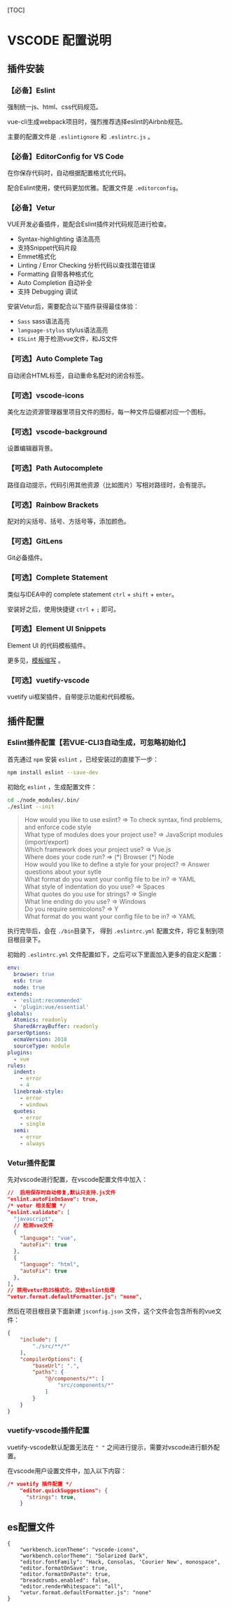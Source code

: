 [TOC]

# VSCODE 配置说明

## 插件安装

### 【必备】Eslint

强制统一js、html、css代码规范。  

vue-cli生成webpack项目时，强烈推荐选择eslint的Airbnb规范。  

主要的配置文件是 `.eslintignore` 和 `.eslintrc.js` 。

### 【必备】EditorConfig for VS Code

在你保存代码时，自动根据配置格式化代码。  

配合Eslint使用，使代码更加优雅。配置文件是 `.editorconfig`。  

### 【必备】Vetur

VUE开发必备插件，能配合Eslint插件对代码规范进行检查。 

- Syntax-highlighting 语法高亮
- 支持Snippet代码片段
- Emmet格式化
- Linting / Error Checking 分析代码以查找潜在错误
- Formatting 自带各种格式化
- Auto Completion 自动补全
- 支持 Debugging 调试

安装Vetur后，需要配合以下插件获得最佳体验：  

- `Sass` sass语法高亮
- `language-stylus` stylus语法高亮
- `ESLint` 用于检测vue文件，和JS文件

### 【可选】Auto Complete Tag

自动闭合HTML标签，自动重命名配对的闭合标签。

### 【可选】vscode-icons

美化左边资源管理器里项目文件的图标，每一种文件后缀都对应一个图标。  

### 【可选】vscode-background

设置编辑器背景。  

### 【可选】Path Autocomplete

路径自动提示，代码引用其他资源（比如图片）写相对路径时，会有提示。 

### 【可选】Rainbow Brackets

配对的尖括号、括号、方括号等，添加颜色。

### 【可选】GitLens

Git必备插件。  

### 【可选】Complete Statement

类似与IDEA中的 complete statement `ctrl` + `shift` + `enter`。  

安装好之后，使用快捷键 `ctrl` + `;` 即可。

### 【可选】Element UI Snippets

Element UI 的代码模板插件。  

更多见，[模板缩写](https://marketplace.visualstudio.com/items?itemName=SS.element-ui-snippets) 。

### 【可选】vuetify-vscode

vuetify ui框架插件，自带提示功能和代码模板。  





## 插件配置

### Eslint插件配置【若VUE-CLI3自动生成，可忽略初始化】

首先通过 `npm` 安装 `eslint` ，已经安装过的直接下一步：  

```bash
npm install eslint --save-dev
```

初始化 `eslint` ，生成配置文件：  

```bash
cd ./node_modules/.bin/
./eslint --init
```
> How would you like to use eslint? => To check syntax, find problems, and enforce code style  
What type of modules does your project use? => JavaScript modules (import/export)  
Which framework does your project use? => Vue.js  
Where does your code run? => (\*) Browser (\*) Node  
How would you like to define a style for your project? => Answer questions about your sytle  
What format do you want your config file to be in? => YAML  
What style of indentation do you use? => Spaces  
What quotes do you use for strings? => Single  
What line ending do you use? => Windows  
Do you require semicolons? => Y  
What format do you want your config file to be in? => YAML  

执行完毕后，会在 `./bin`目录下， 得到 `.eslintrc.yml` 配置文件，将它复制到项目根目录下。  

初始的 `.eslintrc.yml` 文件配置如下，之后可以下里面加入更多的自定义配置：  

```yaml
env:
  browser: true
  es6: true
  node: true
extends:
  - 'eslint:recommended'
  - 'plugin:vue/essential'
globals:
  Atomics: readonly
  SharedArrayBuffer: readonly
parserOptions:
  ecmaVersion: 2018
  sourceType: module
plugins:
  - vue
rules:
  indent:
    - error
    - 4
  linebreak-style:
    - error
    - windows
  quotes:
    - error
    - single
  semi:
    - error
    - always
```
### Vetur插件配置

先对vscode进行配置，在vscode配置文件中加入：  

```json
//  启用保存时自动修复,默认只支持.js文件
"eslint.autoFixOnSave": true,
/* vetur 相关配置 */
"eslint.validate": [
  "javascript",
  // 检测vue文件
  {
    "language": "vue",
    "autoFix": true
  },
  {
    "language": "html",
    "autoFix": true
  },
],
// 禁用vetur的JS格式化，交给eslint处理
"vetur.format.defaultFormatter.js": "none",
```
然后在项目根目录下面新建 `jsconfig.json` 文件，这个文件会包含所有的vue文件：  

```json
{
    "include": [
        "./src/**/*"
    ],
    "compilerOptions": {
        "baseUrl": ".",
        "paths": {
            "@/components/*": [
                "src/components/*"
            ]
        }
    }
}
```

### vuetify-vscode插件配置

vuetify-vscode默认配置无法在 `" "` 之间进行提示，需要对vscode进行额外配置。  

在vscode用户设置文件中，加入以下内容：  

```json
/* vuetify 插件配置 */
    "editor.quickSuggestions": {
      "strings": true,
    }
```

## es配置文件
```
{
    "workbench.iconTheme": "vscode-icons",
    "workbench.colorTheme": "Solarized Dark",
    "editor.fontFamily": "Hack, Consolas, 'Courier New', monospace",
    "editor.formatOnSave": true,
    "editor.formatOnPaste": true,
    "breadcrumbs.enabled": false,
    "editor.renderWhitespace": "all",
    "vetur.format.defaultFormatter.js": "none"
}
```
